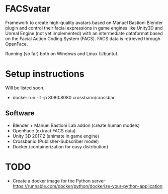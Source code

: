 # FACSvatar

Framework to create high-quality avatars based on Manuel Bastioni Blender plugin and control their facial expressions in game engines like Unity3D and Unreal Engine (not yet implemented) with an intermediate dataformat based on the Facial Action Coding System (FACS). FACS data is retrieved through OpenFace.

Running (so far) both on Windows and Linux (Ubuntu).


# Setup instructions
Will be listed soon.

- docker run -it -p 8080:8080 crossbario/crossbar

## Software
* Blender + Manuel Bastioni Lab addon  (create human models)
* OpenFace  (extract FACS data)
* Unity 3D 2017.2 (animate in game engine)
* Crossbar.io  (Publisher-Subscriber model)
* Docker  (containerization for easy distribution)



# TODO

- Create a docker image for the Python server
https://runnable.com/docker/python/dockerize-your-python-application
